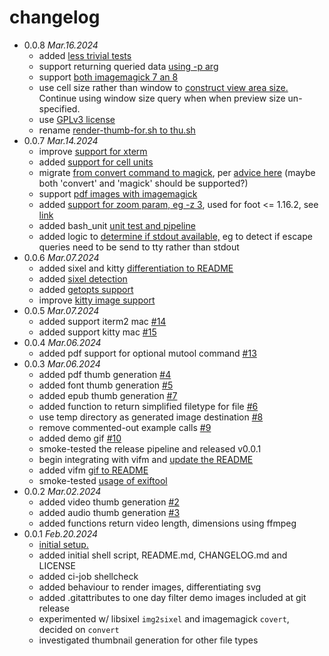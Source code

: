 # changelog

 * 0.0.8 _Mar.16.2024_
   * added [less trivial tests](https://github.com/iambumblehead/thu.sh/pull/33)
   * support returning queried data [using -p arg](https://github.com/iambumblehead/thu.sh/pull/34)
   * support [both imagemagick 7 an 8](https://github.com/iambumblehead/thu.sh/pull/36)
   * use cell size rather than window to [construct view area size.](https://github.com/iambumblehead/thu.sh/pull/37) Continue using window size query when when preview size un-specified.
   * use [GPLv3 license](https://github.com/iambumblehead/thu.sh/pull/40)
   * rename [render-thumb-for.sh to thu.sh](https://github.com/iambumblehead/thu.sh/pull/41)
 * 0.0.7 _Mar.14.2024_
   * improve [support for xterm](https://github.com/iambumblehead/thu.sh/pull/25)
   * added [support for cell units](https://github.com/iambumblehead/thu.sh/pull/26)
   * migrate [from convert command to magick](https://github.com/iambumblehead/thu.sh/pull/26), per [advice here](https://github.com/ImageMagick/ImageMagick/discussions/7168) (maybe both 'convert' and 'magick' should be supported?)
   * support [pdf images with imagemagick](https://github.com/iambumblehead/thu.sh/pull/26)
   * added [support for zoom param, eg -z 3](https://github.com/iambumblehead/thu.sh/pull/26), used for foot <= 1.16.2, see [link](https://codeberg.org/dnkl/foot/issues/1643)
   * added bash_unit [unit test and pipeline](https://github.com/iambumblehead/thu.sh/pull/30)
   * added logic to [determine if stdout available,](https://github.com/iambumblehead/thu.sh/pull/31) eg to detect if escape queries need to be send to tty rather than stdout
 * 0.0.6 _Mar.07.2024_
   * added sixel and kitty [differentiation to README](https://github.com/iambumblehead/thu.sh/pull/16)
   * added [sixel detection](https://github.com/iambumblehead/thu.sh/pull/17)
   * added [getopts support](https://github.com/iambumblehead/thu.sh/pull/23)
   * improve [kitty image support](https://github.com/iambumblehead/thu.sh/pull/24)
 * 0.0.5 _Mar.07.2024_
   * added support iterm2 mac [#14](https://github.com/iambumblehead/thu.sh/pull/14)
   * added support kitty mac [#15](https://github.com/iambumblehead/thu.sh/pull/15)
 * 0.0.4 _Mar.06.2024_
   * added pdf support for optional mutool command [#13](https://github.com/iambumblehead/thu.sh/pull/13)
 * 0.0.3 _Mar.06.2024_
   * added pdf thumb generation [#4](https://github.com/iambumblehead/thu.sh/pull/4)
   * added font thumb generation [#5](https://github.com/iambumblehead/thu.sh/pull/5)
   * added epub thumb generation [#7](https://github.com/iambumblehead/thu.sh/pull/7)
   * added function to return simplified filetype for file [#6](https://github.com/iambumblehead/thu.sh/pull/6)
   * use temp directory as generated image destination [#8](https://github.com/iambumblehead/thu.sh/pull/8)
   * remove commented-out example calls [#9](https://github.com/iambumblehead/thu.sh/pull/9)
   * added demo gif [#10](https://github.com/iambumblehead/thu.sh/pull/10)
   * smoke-tested the release pipeline and released v0.0.1
   * begin integrating with vifm and [update the README](https://github.com/iambumblehead/thu.sh/pull/11)
   * added vifm [gif to README](https://github.com/iambumblehead/thu.sh/pull/11)
   * smoke-tested [usage of exiftool](https://github.com/iambumblehead/thu.sh/pull/12)
 * 0.0.2 _Mar.02.2024_
   * added video thumb generation [#2](https://github.com/iambumblehead/thu.sh/pull/2)
   * added audio thumb generation [#3](https://github.com/iambumblehead/thu.sh/pull/3)
   * added functions return video length, dimensions using ffmpeg
 * 0.0.1 _Feb.20.2024_
   * [initial setup.](https://github.com/iambumblehead/thu.sh/pull/1)
   * added initial shell script, README.md, CHANGELOG.md and LICENSE
   * added ci-job shellcheck
   * added behaviour to render images, differentiating svg
   * added .gitattributes to one day filter demo images included at git release
   * experimented w/ libsixel `img2sixel` and imagemagick `covert`, decided on `convert`
   * investigated thumbnail generation for other file types
